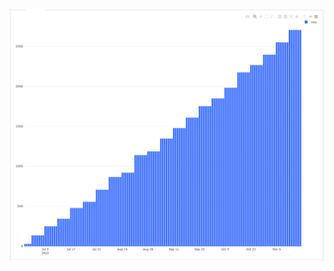 <picture>
 <source media="(prefers-color-scheme: dark)" srcset="https://github.com/vetak8/ml_sim/blob/main/junoir/03_wau/wau.png">
 <source media="(prefers-color-scheme: light)" srcset="https://github.com/vetak8/ml_sim/blob/main/junoir/03_wau/wau.png">
 <img alt="YOUR-ALT-TEXT" src="https://github.com/vetak8/ml_sim/blob/main/junoir/03_wau/wau.png">
</picture>
